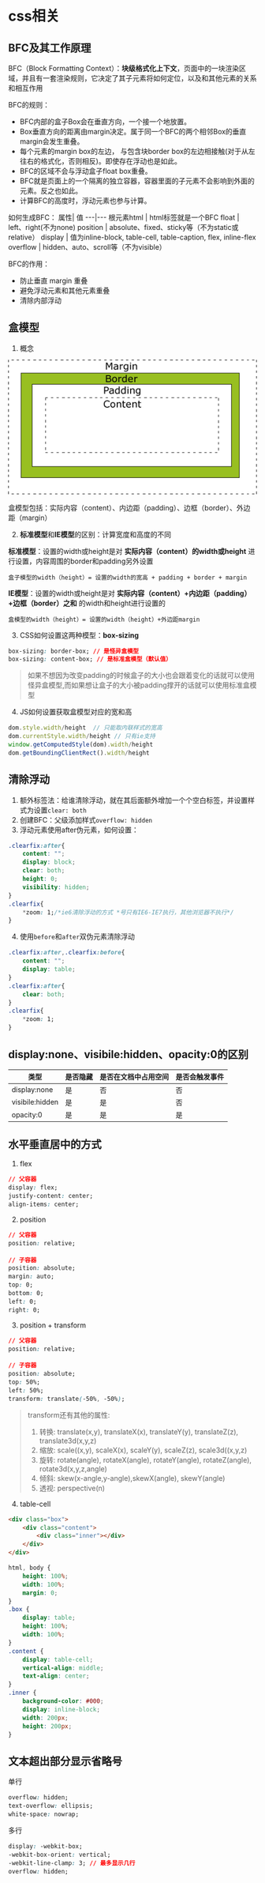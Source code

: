 # css相关

## BFC及其工作原理

BFC（Block Formatting Context）：**块级格式化上下文**，页面中的一块渲染区域，并且有一套渲染规则，它决定了其子元素将如何定位，以及和其他元素的关系和相互作用

BFC的规则：

- BFC内部的盒子Box会在垂直方向，一个接一个地放置。
- Box垂直方向的距离由margin决定。属于同一个BFC的两个相邻Box的垂直margin会发生重叠。
- 每个元素的margin box的左边， 与包含块border box的左边相接触(对于从左往右的格式化，否则相反)。即使存在浮动也是如此。
- BFC的区域不会与浮动盒子float box重叠。
- BFC就是页面上的一个隔离的独立容器，容器里面的子元素不会影响到外面的元素。反之也如此。
- 计算BFC的高度时，浮动元素也参与计算。

如何生成BFC：
属性| 值
---|---
根元素html | html标签就是一个BFC
float | left、right(不为none)
position | absolute、fixed、sticky等（不为static或relative）
display | 值为inline-block, table-cell, table-caption, flex, inline-flex
overflow | hidden、auto、scroll等（不为visible）

BFC的作用：

- 防止垂直 margin 重叠
- 避免浮动元素和其他元素重叠
- 清除内部浮动

## 盒模型

1. 概念

![盒模型](../public/box-model.gif)

盒模型包括：实际内容（content）、内边距（padding）、边框（border）、外边距（margin）

2. **标准模型**和**IE模型**的区别：计算宽度和高度的不同

**标准模型**：设置的width或height是对 **实际内容（content）的width或height** 进行设置，内容周围的border和padding另外设置
```
盒子模型的width（height）= 设置的width的宽高 + padding + border + margin
```

**IE模型**：设置的width或height是对 **实际内容（content）+内边距（padding）+边框（border）之和** 的width和height进行设置的
```
盒模型的width（height）= 设置的width（height）+外边距margin
```

3. CSS如何设置这两种模型：**box-sizing**

```css
box-sizing: border-box; // 是怪异盒模型
box-sizing: content-box; // 是标准盒模型（默认值）
```

> 如果不想因为改变padding的时候盒子的大小也会跟着变化的话就可以使用怪异盒模型,而如果想让盒子的大小被padding撑开的话就可以使用标准盒模型

4. JS如何设置获取盒模型对应的宽和高

```js
dom.style.width/height  // 只能取内联样式的宽高
dom.currentStyle.width/height // 只有ie支持
window.getComputedStyle(dom).width/height
dom.getBoundingClientRect().width/height
```

## 清除浮动

1. 额外标签法：给谁清除浮动，就在其后面额外增加一个个空白标签，并设置样式为设置`clear: both`
2. 创建BFC：父级添加样式`overflow: hidden`
3. 浮动元素使用after伪元素，如何设置：

```css
.clearfix:after{
    content: "";
    display: block;
    clear: both;
    height: 0;
    visibility: hidden;
}
.clearfix{
    *zoom: 1;/*ie6清除浮动的方式 *号只有IE6-IE7执行，其他浏览器不执行*/
}

```

4. 使用`before`和`after`双伪元素清除浮动

```css
.clearfix:after,.clearfix:before{
    content: "";
    display: table;
}
.clearfix:after{
    clear: both;
}
.clearfix{
    *zoom: 1;
}
```

## display:none、visibile:hidden、opacity:0的区别

类型|是否隐藏 | 是否在文档中占用空间 | 是否会触发事件
---|---|---|---
display:none | 是 | 否 | 否
visibile:hidden | 是 | 是 | 否
opacity:0 | 是 | 是 | 是

## 水平垂直居中的方式

1. flex

```css
// 父容器
display: flex;
justify-content: center;
align-items: center;
```

2. position

```css
// 父容器
position: relative;

// 子容器
position: absolute;
margin: auto;
top: 0;
bottom: 0;
left: 0;
right: 0;
```

3. position + transform

```css
// 父容器
position: relative;

// 子容器
position: absolute;
top: 50%;
left: 50%;
transform: translate(-50%, -50%);
```

> transform还有其他的属性:
>
> 1. 转换: translate(x,y), translateX(x), translateY(y), translateZ(z), translate3d(x,y,z)
> 2. 缩放: scale((x,y), scaleX(x), scaleY(y), scaleZ(z), scale3d((x,y,z)
> 3. 旋转: rotate(angle), rotateX(angle), rotateY(angle), rotateZ(angle), rotate3d(x,y,z,angle)
> 4. 倾斜: skew(x-angle,y-angle),skewX(angle), skewY(angle)
> 5. 透视: perspective(n)

4. table-cell

```html
<div class="box">
    <div class="content">
        <div class="inner"></div>
    </div>
</div>
```

```css
html, body {
    height: 100%;
    width: 100%;
    margin: 0;
}
.box {
    display: table;
    height: 100%;
    width: 100%;
}
.content {
    display: table-cell;
    vertical-align: middle;
    text-align: center;
}
.inner {
    background-color: #000;
    display: inline-block;
    width: 200px;
    height: 200px;
}
```

## 文本超出部分显示省略号

单行

```css
overflow: hidden;
text-overflow: ellipsis;
white-space: nowrap;
```

多行

```css
display: -webkit-box;
-webkit-box-orient: vertical;
-webkit-line-clamp: 3; // 最多显示几行
overflow: hidden;
```